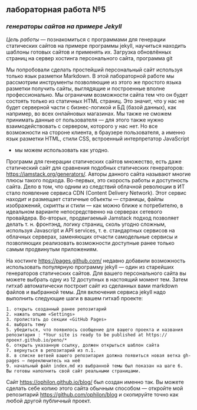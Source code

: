 ## лабораторная работа №5

### *генераторы сайтов на примере Jekyll*

*Цель работы* — познакомиться с программами для генерации
статических сайтов на примере программы jekyll, научиться находить
шаблоны готовых сайтов и применять их. Загрузка обновлённых страниц
на сервер хостинга персонального сайта, программа git

Мы попробовали сделать простейший персональный сайт используя
только язык разметки Markdown. В этой лабораторной работе мы рассмотрим
инструменты позволяющие из этого же простого языка разметки
получить сайты, выглядящие и построенные вполне профессионально. Мы
ограничим возможности сайта тем что он будет состоять только из
статичных HTML страниц. Это значит, что у нас не будет серверной части с
бизнес-логикой и БД (базой данных), как например, во всех онлайновых
магазинах. Мы также не сможем принимать данные от пользователя —
для этого также нужно взаимодействовать с сервером, которого у нас
нет. Но все возможности на стороне клиента, в браузере пользователя,
а именно  язык разметки HTML, стили CSS, встроенный интерпретатор JavaScript
- мы можем использовать как угодно.

Программ для генерации статических сайтов множество, есть даже
статический сайт для сравнения подобных статических генераторов:
https://jamstack.org/generators/. Авторы данного сайта называют многие плюсы такого
подхода. Во-первых, это скорость работы и доступность сайта. Дело в
том, что одним из следствий облачной революции в ИТ стало появление
сервиса CDN (Content Delivery Network). Этот сервис находит и размещает статичные
объекты — страницы, файлы изображений, скрипты и стили — как можно
ближе к потребителю, в идеальном варианте непосредственно на
серверах сетевого провайдера. Во-вторых, продвигаемый Jamstack подход
позволяет делать т. н. фронтэнд, логику страниц, сколь угодно сложным,
используя Javascript и API services, т. е. стандартных сервисов на облачных
серверах, заменяющих отчасти самодельные сервисы и позволяющих
реализовать возможности доступные ранее только самым продвинутым
приложениям.

На хостинге https://pages.github.com/ недавно добавили возможность
использовать популярную программу jekyll — один из старейших
генераторов статических сайтов. Для вашего персонального сайта
вы можете выбрать одну из 12 доступных в настоящий момент тем. Затем
гитхаб автоматически построит сайт из сделанных вами markdown файлов и
выбранной темы. Для включения сервиса jekyll надо выполнить следующие
шаги в вашем гитхаб проекте:

    1. открыть созданный ранее репозитарий
    2. нажать опцию «Settings»
    3. пролистать до секции «GitHub Pages»
    4. выбрать тему
    5. убедиться, что появилось сообщение для вашего проекта и названия
    репозитария : *Your site is ready to be published at https://проект.github.io/репо/*
    6. открыть указанную ссылку, должен открыться шаблон сайта
    7. вернуться в репозитарий из п.1.
    8. в списке ветвей вашего репозитария должна появиться новая ветка gh-pages — переключитесь на неё
    9. начальный файл index.md из выбранной темы был показан на шаге 6.
    Вы готовы наполнить свой сайт реальными страницами.

Сайт https://ophilon.github.io/blog/ был создан именно так. Вы можете сделать себе
копию этого сайта обычным способом — откройте мой репозитарий
https://github.com/ophilon/blog и скопируйте точно как любой другой публичный
проект.
